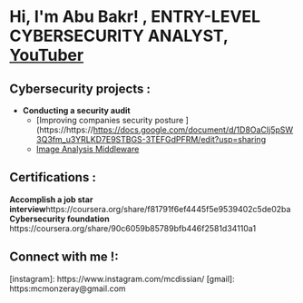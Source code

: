 <h1>Hi, I'm Abu Bakr! <aProgrammer</a>, <a =>ENTRY-LEVEL CYBERSECURITY ANALYST</a>, <a href=>YouTuber</a></h1>

<h2>Cybersecurity projects :</h2>

- <b>Conducting a security audit </b>
  - [Improving companies security posture ](https://https://https://docs.google.com/document/d/1D8OaCIj5pSW3Q3fm_u3YRLKD7E9STBGS-3TEFGdPFRM/edit?usp=sharing</b>
  - [Image Analysis Middleware](https://github.com/joshmadakor1/4chan-Image-Analysis-Middleware-C964) </i>
<h2>Certifications  :</h2>
<b>Accomplish a job star interview</b>https://coursera.org/share/f81791f6ef4445f5e9539402c5de02ba
<b>Cybersecurity foundation</b> https://coursera.org/share/90c6059b85789bfb446f2581d34110a1


<h2> Connect with me !:</h2>
[instagram]: https://www.instagram.com/mcdissian/
[gmail]: https:mcmonzeray@gmail.com

